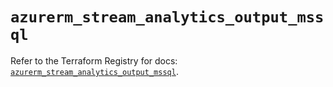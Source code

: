 # `azurerm_stream_analytics_output_mssql`

Refer to the Terraform Registry for docs: [`azurerm_stream_analytics_output_mssql`](https://registry.terraform.io/providers/hashicorp/azurerm/3.101.0/docs/resources/stream_analytics_output_mssql).
